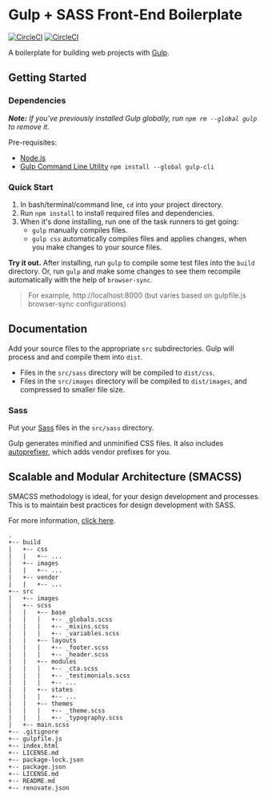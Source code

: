# Gulp + SASS Front-End Boilerplate 

[![CircleCI](https://circleci.com/gh/brifiction/frontend-boilerplate/tree/master.svg?style=svg)](https://circleci.com/gh/brifiction/frontend-boilerplate/tree/master)
[![CircleCI](https://circleci.com/gh/brifiction/frontend-boilerplate/tree/develop.svg?style=svg)](https://circleci.com/gh/brifiction/frontend-boilerplate/tree/develop)

A boilerplate for building web projects with [Gulp](https://gulpjs.com/).

## Getting Started

### Dependencies

*__Note:__ If you've previously installed Gulp globally, run `npm rm --global gulp` to remove it.*

Pre-requisites:
- [Node.js](http://nodejs.org)
- [Gulp Command Line Utility](http://gulpjs.com) `npm install --global gulp-cli`

### Quick Start

1. In bash/terminal/command line, `cd` into your project directory.
2. Run `npm install` to install required files and dependencies.
3. When it's done installing, run one of the task runners to get going:
	- `gulp` manually compiles files.
	- `gulp css` automatically compiles files and applies changes, when you make changes to your source files.

**Try it out.** After installing, run `gulp` to compile some test files into the `build` directory. Or, run `gulp` and make some changes to see them recompile automatically with the help of ``browser-sync``.

> For example, http://localhost:8000 (but varies based on gulpfile.js browser-sync configurations)

## Documentation

Add your source files to the appropriate `src` subdirectories. Gulp will process and and compile them into `dist`.

- Files in the `src/sass` directory will be compiled to `dist/css`.
- Files in the `src/images` directory will be compiled to `dist/images`, and compressed to smaller file size.

### Sass

Put your [Sass](https://sass-lang.com/) files in the `src/sass` directory.

Gulp generates minified and unminified CSS files. It also includes [autoprefixer](https://github.com/postcss/autoprefixer), which adds vendor prefixes for you.

## Scalable and Modular Architecture (SMACSS)

SMACSS methodology is ideal, for your design development and processes. This is to maintain best practices for design development with SASS.

For more information, [click here](http://smacss.com/).

```
.
+-- build
|   +-- css
|   |   +-- ...
|   +-- images
|   |   +-- ...
|   +-- vendor
|   |   +-- ...
+-- src
|   +-- images
|   +-- scss
|   |   +-- base
|   |   |   +-- _globals.scss
|   |   |   +-- _mixins.scss
|   |   |   +-- _variables.scss
|   |   +-- layouts
|   |   |   +-- _footer.scss
|   |   |   +-- _header.scss
|   |   +-- modules
|   |   |   +-- _cta.scss
|   |   |   +-- _testimonials.scss
|   |   |   +-- ...
|   |   +-- states
|   |   |   +-- ...
|   |   +-- themes
|   |   |   +-- _theme.scss
|   |   |   +-- _typography.scss
|   +-- main.scss
+-- .gitignore
+-- gulpfile.js
+-- index.html
+-- LICENSE.md
+-- package-lock.json
+-- package.json
+-- LICENSE.md
+-- README.md
+-- renovate.json
```